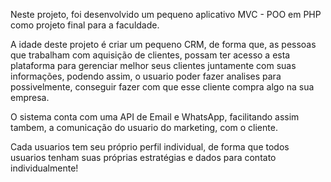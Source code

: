 Neste projeto, foi desenvolvido um pequeno aplicativo MVC - POO em PHP como projeto final para a faculdade.

A idade deste projeto é criar um pequeno CRM, de forma que, as pessoas que trabalham com aquisição de clientes, possam ter acesso a esta plataforma para gerenciar melhor seus clientes juntamente com suas informações, podendo assim, o usuario poder fazer analises para possivelmente, conseguir fazer com que esse cliente compra algo na sua empresa.

O sistema conta com uma API de Email e WhatsApp, facilitando assim tambem, a comunicação do usuario do marketing, com o cliente.

Cada usuarios tem seu próprio perfil individual, de forma que todos usuarios tenham suas próprias estratégias e dados para contato individualmente!
